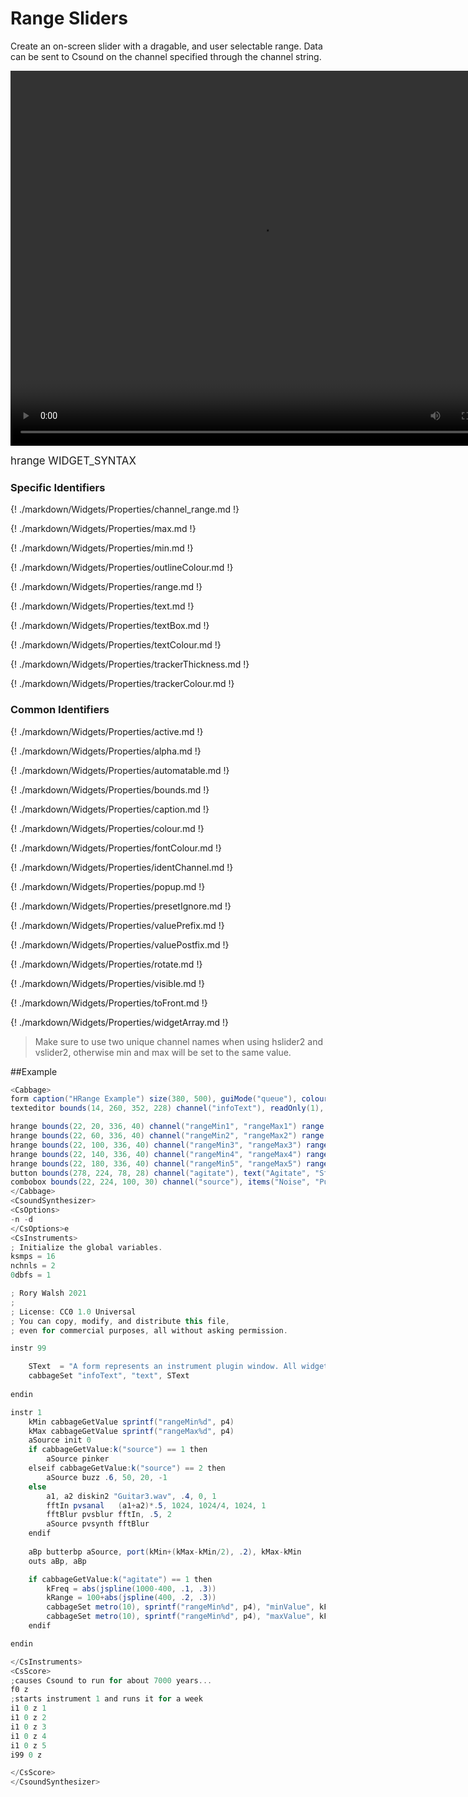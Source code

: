 # Range Sliders

Create an on-screen slider with a dragable, and user selectable range. Data can be sent to Csound on the channel specified through the channel string.  

<video width="800" height="600" controls>
<source src="../../images/docs/range.mp4">
</video> 

<big></pre>
hrange WIDGET_SYNTAX
</pre></big>

### Specific Identifiers

{! ./markdown/Widgets/Properties/channel_range.md !}   

{! ./markdown/Widgets/Properties/max.md !} 

{! ./markdown/Widgets/Properties/min.md !} 

{! ./markdown/Widgets/Properties/outlineColour.md !} 

{! ./markdown/Widgets/Properties/range.md !} 

{! ./markdown/Widgets/Properties/text.md !} 

{! ./markdown/Widgets/Properties/textBox.md !} 

{! ./markdown/Widgets/Properties/textColour.md !} 

{! ./markdown/Widgets/Properties/trackerThickness.md !} 

{! ./markdown/Widgets/Properties/trackerColour.md !} 

### Common Identifiers

{! ./markdown/Widgets/Properties/active.md !}  

{! ./markdown/Widgets/Properties/alpha.md !}

{! ./markdown/Widgets/Properties/automatable.md !}

{! ./markdown/Widgets/Properties/bounds.md !}  

{! ./markdown/Widgets/Properties/caption.md !}  

{! ./markdown/Widgets/Properties/colour.md !}  

{! ./markdown/Widgets/Properties/fontColour.md !}   

{! ./markdown/Widgets/Properties/identChannel.md !}  

{! ./markdown/Widgets/Properties/popup.md !}

{! ./markdown/Widgets/Properties/presetIgnore.md !} 

{! ./markdown/Widgets/Properties/valuePrefix.md !}

{! ./markdown/Widgets/Properties/valuePostfix.md !}

{! ./markdown/Widgets/Properties/rotate.md !}  

{! ./markdown/Widgets/Properties/visible.md !}  

{! ./markdown/Widgets/Properties/toFront.md !} 

{! ./markdown/Widgets/Properties/widgetArray.md !}
 
<!--(End of identifiers)/-->

>Make sure to use two unique channel names when using hslider2 and vslider2, otherwise min and max will be set to the same value. 


##Example
<!--(Widget Example)/-->
```csharp
<Cabbage>
form caption("HRange Example") size(380, 500), guiMode("queue"), colour(2, 145, 209) pluginId("def1")
texteditor bounds(14, 260, 352, 228) channel("infoText"), readOnly(1), wrap(1), scrollbars(1)

hrange bounds(22, 20, 336, 40) channel("rangeMin1", "rangeMax1") range(0, 1000, 100:200, 1, 0.001)
hrange bounds(22, 60, 336, 40) channel("rangeMin2", "rangeMax2") range(0, 1000, 200:300, 1, 0.001)
hrange bounds(22, 100, 336, 40) channel("rangeMin3", "rangeMax3") range(0, 1000, 400:500, 1, 0.001)
hrange bounds(22, 140, 336, 40) channel("rangeMin4", "rangeMax4") range(0, 1000, 600:700, 1, 0.001)
hrange bounds(22, 180, 336, 40) channel("rangeMin5", "rangeMax5") range(0, 1000, 800:900, 1, 0.001)
button bounds(278, 224, 78, 28) channel("agitate"), text("Agitate", "Stop")
combobox bounds(22, 224, 100, 30) channel("source"), items("Noise", "Pulse Wave", "Blurred Sample")
</Cabbage>
<CsoundSynthesizer>
<CsOptions>
-n -d 
</CsOptions>e
<CsInstruments>
; Initialize the global variables. 
ksmps = 16
nchnls = 2
0dbfs = 1

; Rory Walsh 2021 
;
; License: CC0 1.0 Universal
; You can copy, modify, and distribute this file, 
; even for commercial purposes, all without asking permission. 

instr 99

    SText  = "A form represents an instrument plugin window. All widgets are positioned relative to the top left of the form, i.e., position 0,0.\n\nWhen declaring a form, you can also set some useful attributes of your plugin such as the pluginId and plugin delay compensation (latency)."
    cabbageSet "infoText", "text", SText
    
endin

instr 1
    kMin cabbageGetValue sprintf("rangeMin%d", p4)
    kMax cabbageGetValue sprintf("rangeMax%d", p4)
    aSource init 0 
    if cabbageGetValue:k("source") == 1 then
        aSource pinker
    elseif cabbageGetValue:k("source") == 2 then
        aSource buzz .6, 50, 20, -1
    else
        a1, a2 diskin2 "Guitar3.wav", .4, 0, 1
        fftIn pvsanal	(a1+a2)*.5, 1024, 1024/4, 1024, 1
        fftBlur	pvsblur	fftIn, .5, 2
        aSource pvsynth	fftBlur
    endif
    
    aBp butterbp aSource, port(kMin+(kMax-kMin/2), .2), kMax-kMin
    outs aBp, aBp

    if cabbageGetValue:k("agitate") == 1 then
        kFreq = abs(jspline(1000-400, .1, .3))
        kRange = 100+abs(jspline(400, .2, .3))
        cabbageSet metro(10), sprintf("rangeMin%d", p4), "minValue", kFreq
        cabbageSet metro(10), sprintf("rangeMin%d", p4), "maxValue", kFreq+kRange
    endif

endin

</CsInstruments>
<CsScore>
;causes Csound to run for about 7000 years...
f0 z
;starts instrument 1 and runs it for a week
i1 0 z 1
i1 0 z 2
i1 0 z 3
i1 0 z 4
i1 0 z 5
i99 0 z

</CsScore>
</CsoundSynthesizer>

```
<!--(Widget Example)/-->

